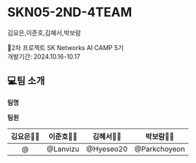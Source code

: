 # SKN05-2ND-4TEAM
김요은,이준호,김혜서,박보람

📑2차 프로젝트
 SK Networks AI CAMP 5기<br>
 개발기간: 2024.10.16-10.17

   ## 💻팀 소개
**팀명**


**팀원**

|  **김요은👩‍💻** |  **이준호👨‍💻** |  **김혜서👩‍💻** |  **박보람👩‍💻** |
|:---------:|:---------:|:---------:|:-----------:|
| @ | @Lanvizu | @Hyeseo20 |  @Parkchoyeon |
